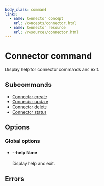 ```yaml
---
body_class: command
links:
  - name: Connector concept
    url: /concepts/connector.html
  - name: Connector resource
    url: /resources/connector.html
---
```


# Connector command

<section>

Display help for connector commands and exit.

</section>

<section>

## Subcommands

- [Connector create](/commands/connector-create.html)
- [Connector update](/commands/connector-update.html)
- [Connector delete](/commands/connector-delete.html)
- [Connector status](/commands/connector-status.html)
</section>

<section>

## Options

### Global options

- <h4 id="help">--help <span class="option-info">None</span></h4>

  Display help and exit.

</section>

<section>

## Errors

</section>
